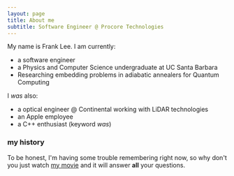 ```yaml
---
layout: page
title: About me
subtitle: Software Engineer @ Procore Technologies
---
```


My name is Frank Lee. I am currently:

- a software engineer
- a Physics and Computer Science undergraduate at UC Santa Barbara
- Researching embedding problems in adiabatic annealers for Quantum Computing

I *was* also:

- a optical engineer @ Continental working with LiDAR technologies 
- an Apple employee
- a C++ enthusiast (keyword *was*)

### my history

To be honest, I'm having some trouble remembering right now, so why don't you just watch [my movie](http://en.wikipedia.org/wiki/The_Princess_Bride_%28film%29) and it will answer **all** your questions.
